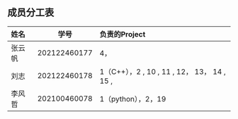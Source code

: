 ## 成员分工表
|姓名|学号|负责的Project|
| :-----| :----: | :---- |
|张云帆|202122460177|4，|
|刘志|202122460178|1（C++），2 , 10 , 11 , 12， 13， 14 , 15 ,|
|李风哲|202100460078|1（python），2，19|
